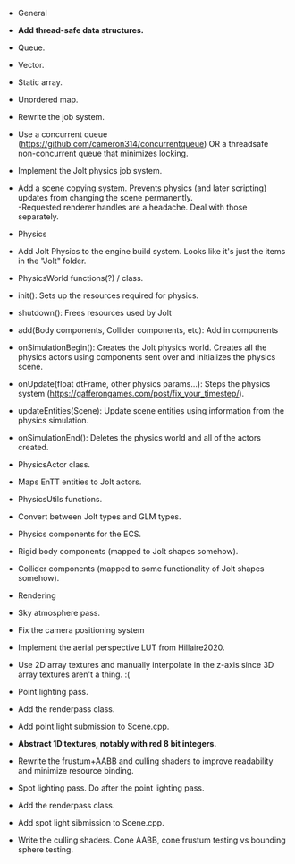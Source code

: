 - General
 - **Add thread-safe data structures.**
  - Queue.
  - Vector.
  - Static array.
  - Unordered map.

 - Rewrite the job system.
  - Use a concurrent queue (https://github.com/cameron314/concurrentqueue) OR a
  threadsafe non-concurrent queue that minimizes locking.
  - Implement the Jolt physics job system.

 - Add a scene copying system. Prevents physics (and later scripting) updates
 from changing the scene permanently.  
  -Requested renderer handles are a headache. Deal with those separately.

- Physics
 - Add Jolt Physics to the engine build system. Looks like it's just the items
 in the "Jolt" folder.

 - PhysicsWorld functions(?) / class.
  - init(): Sets up the resources required for physics.
  - shutdown(): Frees resources used by Jolt
  - add(Body components, Collider components, etc): Add in components
  - onSimulationBegin(): Creates the Jolt physics world. Creates all the physics
  actors using components sent over and initializes the physics scene.
  - onUpdate(float dtFrame, other physics params...): Steps the physics system
  (https://gafferongames.com/post/fix_your_timestep/).
  - updateEntities(Scene): Update scene entities using information from the physics simulation.
  - onSimulationEnd(): Deletes the physics world and all of the actors created.

 - PhysicsActor class.
  - Maps EnTT entities to Jolt actors.

 - PhysicsUtils functions.
  - Convert between Jolt types and GLM types.

 - Physics components for the ECS.
  - Rigid body components (mapped to Jolt shapes somehow).
  - Collider components (mapped to some functionality of Jolt shapes somehow).

- Rendering
 - Sky atmosphere pass.
  - Fix the camera positioning system
  - Implement the aerial perspective LUT from Hillaire2020.
   - Use 2D array textures and manually interpolate in the z-axis since 3D array
   textures aren't a thing. :(

 - Point lighting pass.
  - Add the renderpass class.
  - Add point light submission to Scene.cpp.
  - **Abstract 1D textures, notably with red 8 bit integers.**
  - Rewrite the frustum+AABB and culling shaders to improve readability and
  minimize resource binding.

 - Spot lighting pass. Do after the point lighting pass.
  - Add the renderpass class.
  - Add spot light sibmission to Scene.cpp.
  - Write the culling shaders. Cone AABB, cone frustum testing vs bounding sphere testing.
